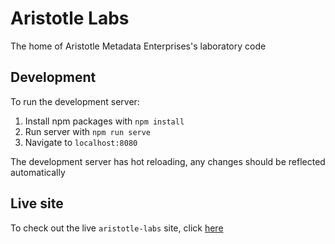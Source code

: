 # Aristotle Labs

The home of Aristotle Metadata Enterprises's laboratory code

## Development

To run the development server:

1. Install npm packages with `npm install`
1. Run server with `npm run serve`
1. Navigate to `localhost:8080`

The development server has hot reloading, any changes should be reflected automatically

## Live site
To check out the live `aristotle-labs` site, click [here](https://labs.aristotlemetadata.com)
